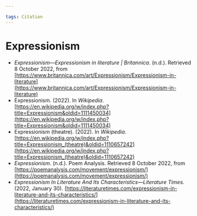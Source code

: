 ```yaml
---

tags: Citation
---
```


# Expressionism

- _Expressionism—Expressionism in literature | Britannica_. (n.d.). Retrieved 8 October 2022, from [https://www.britannica.com/art/Expressionism/Expressionism-in-literature](https://www.britannica.com/art/Expressionism/Expressionism-in-literature)
- Expressionism. (2022). In _Wikipedia_. [https://en.wikipedia.org/w/index.php?title=Expressionism&oldid=1111450034](https://en.wikipedia.org/w/index.php?title=Expressionism&oldid=1111450034)
- Expressionism (theatre). (2022). In _Wikipedia_. [https://en.wikipedia.org/w/index.php?title=Expressionism_(theatre)&oldid=1110657242](https://en.wikipedia.org/w/index.php?title=Expressionism_(theatre)&oldid=1110657242)
- _Expressionism_. (n.d.). Poem Analysis. Retrieved 8 October 2022, from [https://poemanalysis.com/movement/expressionism/](https://poemanalysis.com/movement/expressionism/)
- _Expressionism In Literature And Its Characteristics—Literature Times_. (2022, January 30). [https://literaturetimes.com/expressionism-in-literature-and-its-characteristics/](https://literaturetimes.com/expressionism-in-literature-and-its-characteristics/)